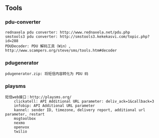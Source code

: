 ## Tools

### pdu-converter

	rednaxela pdu converter: http://www.rednaxela.net/pdu.php
	smstools3 pdu converter: http://smstools3.kekekasvi.com/topic.php?id=288
	PDUDecoder: PDU 解码工具（Win）, http://www.scampers.org/steve/sms/tools.htm#decoder

### pdugenerator

	pdugenerator.zip: 将短信内容转化为 PDU 码

### playsms

	短信web接口：http://playsms.org/
		clickatell: API Additional URL parameter: deliv_ack=1&callback=3
		infobip: API Additional URL parameter
		kannel: sender ID, timezone, delivery report, additional url parameter, restart
		msgtoolbox
		nexmo
		openvox
		twilio
